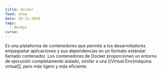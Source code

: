 ```yaml
---
title: Docker
feed: show
date: 26-11-2024
tags:
  - devOps
curso:
---
```

Es una plataforma de contenedores que permite a los desarrolladores empaquetar aplicaciones y sus dependencias en un formato estándar llamado contenedor. Los contenedores de Docker proporcionan un entorno de ejecución completamente aislado, similar a una [[Virtual Env|máquina virtual]], pero más ligero y más eficiente.

